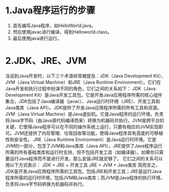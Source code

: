 # 1.Java程序运行的步骤
1. 首先编写Java程序，如HelloWorld.java。
2. 然后使用javac进行编译，得到Helloworld.class。
3. 最后使用java进行运行。
# 2.JDK、JRE、JVM
当谈到Java开发时，以下三个术语经常被提及：JDK（Java Development Kit）、JVM（Java Virtual Machine）和JRE（Java Runtime Environment）。它们在Java开发和执行过程中扮演不同的角色，它们之间的关系如下：
JDK（Java Development Kit）是Java开发工具包。它是开发Java应用程序所需的核心组件集合。JDK包括了Java编译器（javac）、Java运行时环境（JRE）、开发工具和Java类库（Java API）。JDK提供了开发Java应用程序所需的所有工具和资源。
JVM（Java Virtual Machine）是Java虚拟机。它是Java程序的运行环境，负责将Java字节码（由Java源代码编译而来）转换为机器码并执行。JVM是跨平台的关键，它使得Java程序可以在不同的操作系统上运行，只要有相应的JVM实现即可。JVM还提供了内存管理、垃圾回收等功能，使得Java程序具有高度的可移植性和安全性。
JRE（Java Runtime Environment）是Java运行时环境。它是JVM的一部分，包含了JVM和Java类库（Java API）。JRE提供了Java程序运行所需的所有基础类库和运行时支持，但不包括开发工具（如编译器）。如果你只需要运行Java程序而不是进行开发，那么安装JRE就足够了。
它们之间的关系可以用以下方式表示：
JDK = JRE + 开发工具
JRE = JVM + Java类库
简而言之，JDK是开发Java应用程序所需的工具包，包括JRE和开发工具；JRE是运行Java程序所需的运行时环境，包括JVM和Java类库；而JVM是Java程序的执行环境，负责将Java字节码转换为机器码并执行。

